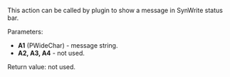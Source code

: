 This action can be called by plugin to show a message in SynWrite status bar.

Parameters:

- **A1** (PWideChar) - message string.
- **A2, A3, A4** - not used.

Return value: not used.
